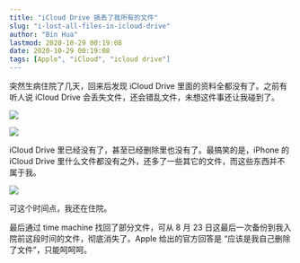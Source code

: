 ```yaml
---
title: "iCloud Drive 搞丢了我所有的文件"
slug: "i-lost-all-files-in-icloud-drive"
author: "Bin Hua"
lastmod: 2020-10-29 00:19:08
date: 2020-10-29 00:19:08
tags: [Apple", "iCloud", "icloud drive"]
---
```


突然生病住院了几天，回来后发现 iCloud Drive 里面的资料全都没有了。之前有听人说 iCloud Drive 会丢失文件，还会错乱文件，未想这件事还让我碰到了。

![](/imgs/i-lost-all-files-in-icloud-drive-001.png)

![](/imgs/i-lost-all-files-in-icloud-drive-002.png)

iCloud Drive 里已经没有了，甚至已经删除里也没有了。最搞笑的是，iPhone 的 iCloud Drive 里什么文件都没有之外，还多了一些其它的文件，而这些东西并不属于我。

![](/imgs/i-lost-all-files-in-icloud-drive-003.jpeg)

可这个时间点，我还在住院。

最后通过 time machine 找回了部分文件，可从 8 月 23 日这最后一次备份到我入院前这段时间的文件，彻底消失了。Apple 给出的官方回答是 “应该是我自己删除了文件”，只能呵呵呵。